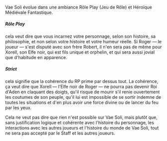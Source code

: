 Vae Soli évolue dans une ambiance Rôle Play (Jeu de Rôle) et Héroïque Médiévale Fantastique.

##### Rôle Play

cela veut dire que vous incarnez votre personnage, selon son histoire, sa philosophie, et non selon votre histoire et votre humeur réelle. Si Roger — le joueur — s'est disputé avec son frère Robert, il n'en sera pas de même pour Xorell, son Elfe noir, qui est fils unique et orphelin, et qui sera aussi jovial que d'habitude en apparence.

##### Strict

cela signifie que la cohérence du RP prime par dessus tout. La cohérence, ça veut dire que Xorell — l'Elfe noir de Roger — ne pourra pas devenir Roi d'Aden en claquant des doigts, qu'il risque de mourir s'il renie ouvertement les coutumes de son peuple, qu'il lui est impossible de se sortir indemne de toutes les situations et d'en plus avoir une force divine ou de lancer du feu par les yeux.

Cela ne veut pas dire que rien n'est possible sur Vae Soli, mais plutôt que, sans justification logique et cohérente avec l'histoire du personnage, les interactions avec les autres joueurs et l'histoire du monde de Vae Soli, tout ne sera pas accepté par le Staff et les autres joueurs.
